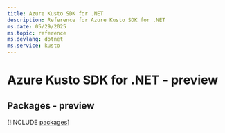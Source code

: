 ```yaml
---
title: Azure Kusto SDK for .NET
description: Reference for Azure Kusto SDK for .NET
ms.date: 05/29/2025
ms.topic: reference
ms.devlang: dotnet
ms.service: kusto
---
```

# Azure Kusto SDK for .NET - preview
## Packages - preview
[!INCLUDE [packages](kusto-index.md)]